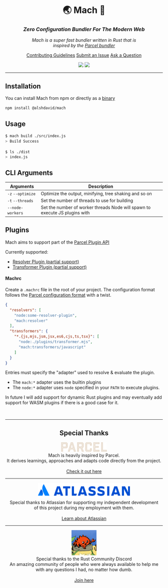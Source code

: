 <h1 align="center">🌏️ Mach 🚀</h1>

<h3 align="center"><i>
  Zero Configuration Bundler For The Modern Web
</i></h3>

<p align="center"><i>
  Mach is a super fast bundler written in Rust that is<br>
  inspired by the <a href="https://parceljs.org/">Parcel bundler</a>
</i></p>

<p align="center">
  <a href=".docs/CONTRIBUTING.md">Contributing Guidelines</a>
  <a href="issues">Submit an Issue</a>
  <a href="discussions">Ask a Question</a>
</p>

<p align="center">
  <img src="https://img.shields.io/npm/v/@alshdavid/mach">
  <img src="https://img.shields.io/badge/dependencies-0-green">
</p>

---

## Installation

You can install Mach from npm or directly as a [binary](.docs/install.md)

```bash
npm install @alshdavid/mach
```

## Usage

```bash
$ mach build ./src/index.js
> Build Success

$ ls ./dist
> index.js
```

## CLI Arguments

|Arguments|Description|
|-|-|
|`-z` `--optimize`| Optimize the output, minifying, tree shaking and so on |
| `-t` `--threads` | Set the number of threads to use for building |
| `--node-workers` | Set the number of worker threads Node will spawn to execute JS plugins with |

## Plugins

Mach aims to support part of the [Parcel Plugin API](https://parceljs.org/features/plugins/)

Currently supported:
- [Resolver Plugin (partial support)](https://parceljs.org/plugin-system/resolver)
- [Transformer Plugin (partial support)](https://parceljs.org/plugin-system/transformer)

#### Machrc

Create a `.machrc` file in the root of your project. The configuration format follows the [Parcel configuration format](https://parceljs.org/features/plugins/#.parcelrc) with a twist.

```json
{
  "resolvers": [
    "node:some-resolver-plugin",
    "mach:resolver"
  ],
  "transformers": {
    "*.{js,mjs,jsm,jsx,es6,cjs,ts,tsx}": [
      "node:./plugins/transformer.mjs",
      "mach:transformers/javascript"
    ]
  }
}
```

Entries must specify the "adapter" used to resolve & evaluate the plugin. 

- The `mach:*` adapter uses the builtin plugins
- The `node:*` adapter uses `node` specified in your `PATH` to execute plugins.

In future I will add support for dynamic Rust plugins and may eventually add support for WASM plugins if there is a good case for it.

<br>

---

<h2 align="center">Special Thanks</h2>

<p align="center">
  <img height="30px" src="./.docs/assets/logo-parcel.svg" />
  <br> 
  Mach is heavily inspired by Parcel.<br>
  It derives learnings, approaches and adapts code directly from the project.<br>
  <br>
  <a href="https://parceljs.org/">Check it out here</a><br>
</p>

---

<p align="center">
  <img height="50px" src="./.docs/assets/logo-atlassian.svg" />
  <br> 
  Special thanks to Atlassian for supporting my independent development<br>
  of this project during my employment with them.<br>
  <br>
  <a href="https://www.atlassian.com/">Learn about Atlassian</a><br>
</p>

---

<p align="center">
  <img height="80px" src="./.docs/assets/logo-rust-discord.png" />
  <br>
  Special thanks to the Rust Community Discord<br>
  An amazing community of people who were always available to help me<br>
  with any questions I had, no matter how dumb.<br>
  <br>
  <a href="https://github.com/rust-community-discord">Join here</a><br>
</p>
